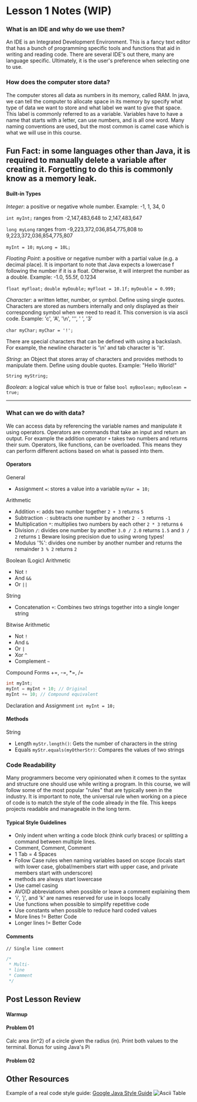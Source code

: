 # Lesson 1 Notes (WIP)

### What is an IDE and why do we use them?
An IDE is an Integrated Development Environment. This is a fancy text editor that has a bunch of programming specific
tools and functions that aid in writing and reading code. There are several IDE's out there, many are language
specific. Ultimately, it is the user's preference when selecting one to use.

### How does the computer store data?
The computer stores all data as numbers in its memory, called RAM. In java, we can tell the computer to allocate space
in its memory by specify what type of data we want to store and what label we want to give that space. This label is
commonly referred to as a variable. Variables have to have a name that starts with a letter, can use numbers, and is all
one word. Many naming conventions are used, but the most common is camel case which is what we will use in this course.

Fun Fact: in some languages other than Java, it is required to manually delete a
variable after creating it. Forgetting to do this is commonly know as a memory leak.
--- 
#### Built-in Types
*Integer*: a positive or negative whole number. Example: -1, 1, 34, 0

`int myInt;` ranges from -2,147,483,648 to 2,147,483,647

`long myLong` ranges from -9,223,372,036,854,775,808 to 9,223,372,036,854,775,807

`myInt = 10;`
`myLong = 10L;`

*Floating Point*: a positive or negative number with a partial value (e.g. a decimal place). It is important to note that
Java expects a lowercase f following the number if it is a float. Otherwise, it will interpret the number as a double.
Example: -1.0, 55.5f, 0.1234

`float myFloat;`
`double myDouble;`
`myFloat = 10.1f;`
`myDouble = 0.999;`


*Character*: a written letter, number, or symbol. Define using single quotes. Characters are stored as numbers internally
and only displayed as their corresponding symbol when we need to read it. This conversion is via ascii code. Example:
'c', 'A', '\n', '\'', ' ', '3'

`char myChar;`
`myChar = '!';`

There are special characters that can be defined with using a backslash. For example, the newline character is '\n' and
tab character is '\t'.

*String*: an Object that stores array of characters and provides methods to manipulate them. Define using double quotes.
Example: "Hello World!"

`String myString;`

*Boolean*: a logical value which is true or false
`bool myBoolean;`
`myBoolean = true;`

--- 
### What can we do with data?
We can access data by referencing the variable names and manipulate it using operators. Operators are commands that take
an input and return an output. For example the addition operator `+` takes two numbers and returns their sum. Operators,
like functions, can be overloaded. This means they can perform different actions based on what is passed into them.

#### Operators
General
- Assignment `=`: stores a value into a variable `myVar = 10;`

Arithmetic
- Addition `+`: adds two number together `2 + 3` returns `5`
- Subtraction `-`: subtracts one number by another `2 - 3` returns `-1`
- Multiplication `*`: multiplies two numbers by each other `2 * 3` returns `6`
- Division `/`: divides one number by another `3.0 / 2.0` returns `1.5` and `3 / 2` returns `1`
Beware losing precision due to using wrong types!
- Modulus '%': divides one number by another number and returns the remainder `3 % 2` returns `2`

Boolean (Logic) Arithmetic
- Not `!`
- And `&&`
- Or `||`

String
- Concatenation `+`: Combines two strings together into a single longer string

Bitwise Arithmetic
- Not `!`
- And `&`
- Or `|`
- Xor `^`
- Complement `~`

Compound Forms
+=, -=, *=, /=
```java
int myInt;
myInt = myInt + 10; // Original
myInt += 10; // Compound equivalent
```
Declaration and Assignment
`int myInt = 10;`

#### Methods
String
- Length `myStr.length()`: Gets the number of characters in the string
- Equals `myStr.equals(myOtherStr)`: Compares the values of two strings

### Code Readability
Many programmers become very opinionated when it comes to the syntax and structure one should use while writing a
program. In this course, we will follow some of the most popular "rules" that are typically seen in the industry. It is
important to note, the universal rule when working on a piece of code is to match the style of the code already in the
file. This keeps projects readable and manageable in the long term.
#### Typical Style Guidelines
- Only indent when writing a code block (think curly braces) or splitting a command between multiple lines.
- Comment, Comment, Comment
- 1 Tab = 4 Spaces
- Follow Case rules when naming variables based on scope (locals start with lower case, global/members start with upper case, and
private members start with underscore)
- methods are always start lowercase
- Use camel casing
- AVOID abbreviations when possible or leave a comment explaining them
- 'i', 'j', and 'k' are names reserved for use in loops locally
- Use functions when possible to simplify repetitive code
- Use constants when possible to reduce hard coded values
- More lines != Better Code
- Longer lines != Better Code
#### Comments
`// Single line comment`
```java
/*
 * Multi-
 * line
 * Comment
 */
```

## Post Lesson Review
#### Warmup

#### Problem 01
Calc area (in^2) of a circle given the radius (in). Print both values to the terminal. Bonus for using Java's Pi
#### Problem 02


## Other Resources
Example of a real code style guide: [Google Java Style Guide](https://google.github.io/styleguide/javaguide.html)
![Ascii Table](https://web.alfredstate.edu/faculty/weimandn/miscellaneous/ascii/ASCII%20Conversion%20Chart.gif)